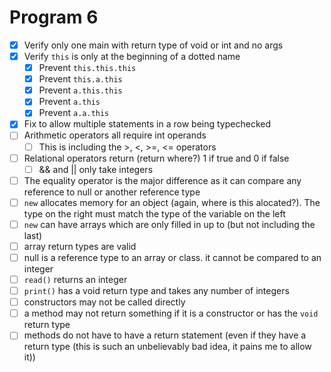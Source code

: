# Program 6

- [x] Verify only one main with return type of void or int and no args
- [x] Verify `this` is only at the beginning of a dotted name
  - [x] Prevent `this.this.this`
  - [x] Prevent `this.a.this`
  - [x] Prevent `a.this.this`
  - [x] Prevent `a.this`
  - [x] Prevent `a.a.this`
- [x] Fix to allow multiple statements in a row being typechecked
- [ ] Arithmetic operators all require int operands
  - [ ] This is including the >, <, >=, <= operators
- [ ] Relational operators return (return where?) 1 if true and 0 if false
  - [ ] && and || only take integers
- [ ] The equality operator is the major difference as it can compare any reference to null or another reference type
- [ ] `new` allocates memory for an object (again, where is this alocated?). The type on the right must match the type of the variable on the left
- [ ] `new` can have arrays which are only filled in up to (but not including the last)
- [ ] array return types are valid
- [ ] null is a reference type to an array or class. it cannot be compared to an integer
- [ ] `read()` returns an integer
- [ ] `print()` has a void return type and takes any number of integers
- [ ] constructors may not be called directly
- [ ] a method may not return something if it is a constructor or has the `void` return type
- [ ] methods do not have to have a return statement (even if they have a return type (this is such an unbelievably bad idea, it pains me to allow it))
